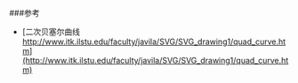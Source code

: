 


###参考

* [二次贝塞尔曲线 http://www.itk.ilstu.edu/faculty/javila/SVG/SVG_drawing1/quad_curve.htm](http://www.itk.ilstu.edu/faculty/javila/SVG/SVG_drawing1/quad_curve.htm)
